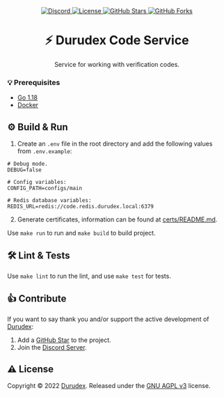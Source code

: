 <div align="center">
    <a href="https://discord.gg/4qcXbeVehZ">
        <img alt="Discord" src="https://img.shields.io/discord/882288646517035028?label=%F0%9F%92%AC%20discord">
    </a>
    <a href="https://github.com/durudex/durudex-code-service/blob/main/COPYING">
        <img alt="License" src="https://img.shields.io/github/license/durudex/durudex-code-service?label=%F0%9F%93%95%20license">
    </a>
    <a href="https://github.com/durudex/durudex-code-service/stargazers">
        <img alt="GitHub Stars" src="https://img.shields.io/github/stars/durudex/durudex-code-service?label=%E2%AD%90%20stars&logo=sdf">
    </a>
    <a href="https://github.com/durudex/durudex-code-service/network">
        <img alt="GitHub Forks" src="https://img.shields.io/github/forks/durudex/durudex-code-service?label=%F0%9F%93%81%20forks">
    </a>
</div>

<h1 align="center">⚡️ Durudex Code Service</h1>

<p align="center">
Service for working with verification codes.
</p>

### 💡 Prerequisites
+ [Go 1.18](https://golang.org/)
+ [Docker](https://www.docker.com/get-started/)

## ⚙️ Build & Run
1) Create an `.env` file in the root directory and add the following values from `.env.example`:
```env
# Debug mode.
DEBUG=false

# Config variables:
CONFIG_PATH=configs/main

# Redis database variables:
REDIS_URL=redis://code.redis.durudex.local:6379
```
2) Generate certificates, information can be found at [certs/README.md](certs/README.md).

Use `make run` to run and `make build` to build project.

## 🛠 Lint & Tests
Use `make lint` to run the lint, and use `make test` for tests.

## 👍 Contribute
If you want to say thank you and/or support the active development of [Durudex](https://github.com/durudex):
1) Add a [GitHub Star](https://github.com/durudex/durudex-code-service/stargazers) to the project.
2) Join the [Discord Server](https://discord.gg/4qcXbeVehZ).

## ⚠️ License
Copyright © 2022 [Durudex](https://github.com/durudex). Released under the [GNU AGPL v3](https://www.gnu.org/licenses/agpl-3.0.html) license.
